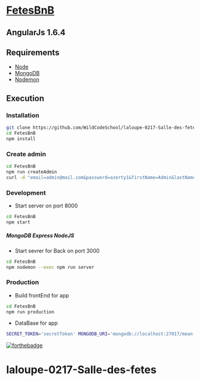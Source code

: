 # [FetesBnB](https://github.com/WildCodeSchool/laloupe-0217-Salle-des-fetes)

## AngularJs 1.6.4


## Requirements

-   [Node](https://doc.ubuntu-fr.org/nodejs#depuis_un_ppa)
-   [MongoDB](https://doc.ubuntu-fr.org/mongodb#installation)
-   [Nodemon](https://nodemon.io/)


## Execution


### Installation

```bash
git clone https://github.com/WildCodeSchool/laloupe-0217-Salle-des-fetes.git
cd FetesBnB
npm install
```


### Create admin

```bash
cd FetesBnB
npm run createAdmin
curl -d "email=admin@mail.com&password=azerty1&firstName=Admin&lastName=Admin&isAdmin=true" -H "Content-Type: application/x-www-form-urlencoded" -X POST http://localhost:3000/
```


### Development

- Start server on port 8000
```bash
cd FetesBnB
npm start
```


##### MongoDB Express NodeJS

- Start sevrer for Back on port 3000
```bash
cd FetesBnB
npm nodemon --exec npm run server
```


### Production

- Build frontEnd for app
```bash
cd FetesBnB
npm run production
```
- DataBase for app
```bash
SECRET_TOKEN='secretToken' MONGODB_URI='mongodb://localhost:27017/mean-lineman-server' npm start
```

[![forthebadge](http://forthebadge.com/images/badges/built-with-love.svg)](http://forthebadge.com)

# laloupe-0217-Salle-des-fetes
